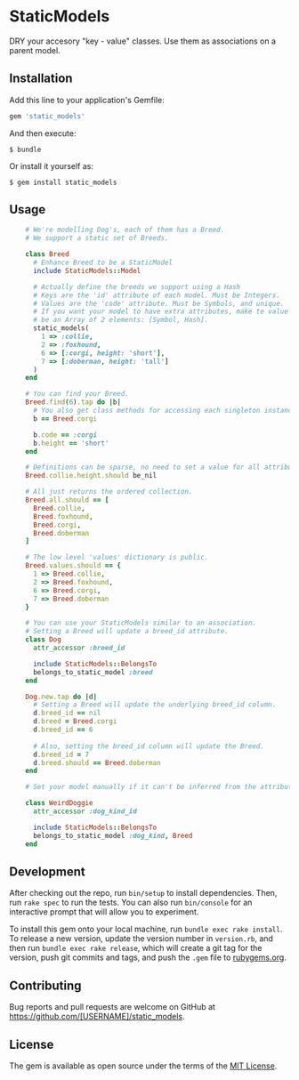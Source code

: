 # StaticModels

DRY your accesory "key - value" classes. Use them as associations on a parent model.

## Installation

Add this line to your application's Gemfile:

```ruby
gem 'static_models'
```

And then execute:

    $ bundle

Or install it yourself as:

    $ gem install static_models

## Usage

```ruby
    # We're modelling Dog's, each of them has a Breed.
    # We support a static set of Breeds.

    class Breed
      # Enhance Breed to be a StaticModel
      include StaticModels::Model 

      # Actually define the breeds we support using a Hash
      # Keys are the 'id' attribute of each model. Must be Integers.
      # Values are the 'code' attribute. Must be Symbols, and unique.
      # If you want your model to have extra attributes, make te value
      # be an Array of 2 elements: [Symbol, Hash].
      static_models(
        1 => :collie,
        2 => :foxhound,
        6 => [:corgi, height: 'short'],
        7 => [:doberman, height: 'tall']
      )
    end

    # You can find your Breed.
    Breed.find(6).tap do |b|
      # You also get class methods for accessing each singleton instance.
      b == Breed.corgi 

      b.code == :corgi
      b.height == 'short'
    end

    # Definitions can be sparse, no need to set a value for all attributes.
    Breed.collie.height.should be_nil

    # All just returns the ordered collection.
    Breed.all.should == [
      Breed.collie,
      Breed.foxhound,
      Breed.corgi,
      Breed.doberman
    ]

    # The low level 'values' dictionary is public.
    Breed.values.should == {
      1 => Breed.collie,
      2 => Breed.foxhound,
      6 => Breed.corgi,
      7 => Breed.doberman
    }

    # You can use your StaticModels similar to an association.
    # Setting a Breed will update a breed_id attribute.
    class Dog
      attr_accessor :breed_id

      include StaticModels::BelongsTo
      belongs_to_static_model :breed
    end

    Dog.new.tap do |d|
      # Setting a Breed will update the underlying breed_id column.
      d.breed_id == nil
      d.breed = Breed.corgi
      d.breed_id == 6
      
      # Also, setting the breed_id column will update the Breed.
      d.breed_id = 7
      d.breed.should == Breed.doberman
    end

    # Set your model manually if it can't be inferred from the attribute name

    class WeirdDoggie
      attr_accessor :dog_kind_id

      include StaticModels::BelongsTo
      belongs_to_static_model :dog_kind, Breed
    end
```

## Development

After checking out the repo, run `bin/setup` to install dependencies. Then, run `rake spec` to run the tests. You can also run `bin/console` for an interactive prompt that will allow you to experiment.

To install this gem onto your local machine, run `bundle exec rake install`. To release a new version, update the version number in `version.rb`, and then run `bundle exec rake release`, which will create a git tag for the version, push git commits and tags, and push the `.gem` file to [rubygems.org](https://rubygems.org).

## Contributing

Bug reports and pull requests are welcome on GitHub at https://github.com/[USERNAME]/static_models.


## License

The gem is available as open source under the terms of the [MIT License](http://opensource.org/licenses/MIT).

